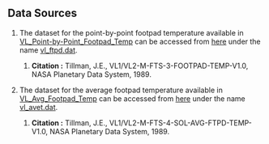 ## Data Sources

1. The dataset for the point-by-point footpad temperature available in [VL_Point-by-Point_Footpad_Temp](VL_Point-by-Point_Footpad_Temp) can be accessed from [here](https://atmos.nmsu.edu/data_and_services/atmospheres_data/MARS/viking/pt_by_pt_footpad_temp.html) under the name [vl_ftpd.dat](https://atmos.nmsu.edu/PDS/data/vl_1002/data/vl_ftpd.dat).
	1. **Citation :** Tillman, J.E., VL1/VL2-M-FTS-3-FOOTPAD-TEMP-V1.0, NASA Planetary Data System, 1989. 

2. The dataset for the average footpad temperature available in [VL_Avg_Footpad_Temp](VL_Avg_Footpad_Temp) can be accessed from [here](https://atmos.nmsu.edu/data_and_services/atmospheres_data/MARS/viking/sol_avg_footpad_temp.html) under the name [vl_avet.dat](https://atmos.nmsu.edu/PDS/data/vl_1002/data/vl_avet.dat).
	1. **Citation :** Tillman, J.E., VL1/VL2-M-FTS-4-SOL-AVG-FTPD-TEMP-V1.0, NASA Planetary Data System, 1989. 
